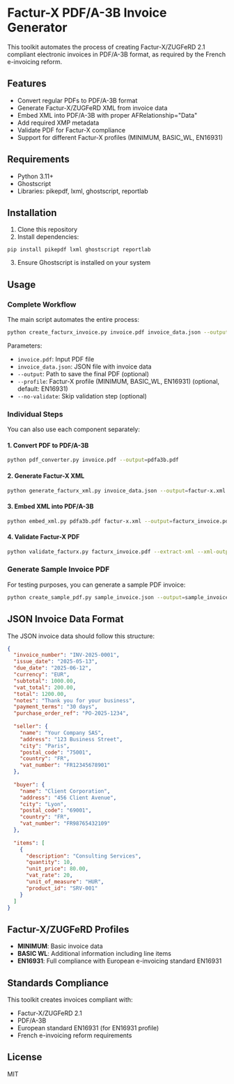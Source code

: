 # Factur-X PDF/A-3B Invoice Generator

This toolkit automates the process of creating Factur-X/ZUGFeRD 2.1 compliant electronic invoices in PDF/A-3B format, as required by the French e-invoicing reform.

## Features

- Convert regular PDFs to PDF/A-3B format
- Generate Factur-X/ZUGFeRD XML from invoice data
- Embed XML into PDF/A-3B with proper AFRelationship="Data"
- Add required XMP metadata
- Validate PDF for Factur-X compliance
- Support for different Factur-X profiles (MINIMUM, BASIC_WL, EN16931)

## Requirements

- Python 3.11+
- Ghostscript
- Libraries: pikepdf, lxml, ghostscript, reportlab

## Installation

1. Clone this repository
2. Install dependencies:
```
pip install pikepdf lxml ghostscript reportlab
```
3. Ensure Ghostscript is installed on your system

## Usage

### Complete Workflow

The main script automates the entire process:

```bash
python create_facturx_invoice.py invoice.pdf invoice_data.json --output=facturx_invoice.pdf --profile=EN16931
```

Parameters:
- `invoice.pdf`: Input PDF file
- `invoice_data.json`: JSON file with invoice data
- `--output`: Path to save the final PDF (optional)
- `--profile`: Factur-X profile (MINIMUM, BASIC_WL, EN16931) (optional, default: EN16931)
- `--no-validate`: Skip validation step (optional)

### Individual Steps

You can also use each component separately:

#### 1. Convert PDF to PDF/A-3B

```bash
python pdf_converter.py invoice.pdf --output=pdfa3b.pdf
```

#### 2. Generate Factur-X XML

```bash
python generate_facturx_xml.py invoice_data.json --output=factur-x.xml
```

#### 3. Embed XML into PDF/A-3B

```bash
python embed_xml.py pdfa3b.pdf factur-x.xml --output=facturx_invoice.pdf --profile=EN16931
```

#### 4. Validate Factur-X PDF

```bash
python validate_facturx.py facturx_invoice.pdf --extract-xml --xml-output=extracted.xml
```

### Generate Sample Invoice PDF

For testing purposes, you can generate a sample PDF invoice:

```bash
python create_sample_pdf.py sample_invoice.json --output=sample_invoice.pdf
```

## JSON Invoice Data Format

The JSON invoice data should follow this structure:

```json
{
  "invoice_number": "INV-2025-0001",
  "issue_date": "2025-05-13",
  "due_date": "2025-06-12",
  "currency": "EUR",
  "subtotal": 1000.00,
  "vat_total": 200.00,
  "total": 1200.00,
  "notes": "Thank you for your business",
  "payment_terms": "30 days",
  "purchase_order_ref": "PO-2025-1234",
  
  "seller": {
    "name": "Your Company SAS",
    "address": "123 Business Street",
    "city": "Paris",
    "postal_code": "75001",
    "country": "FR",
    "vat_number": "FR12345678901"
  },
  
  "buyer": {
    "name": "Client Corporation",
    "address": "456 Client Avenue",
    "city": "Lyon",
    "postal_code": "69001",
    "country": "FR",
    "vat_number": "FR98765432109"
  },
  
  "items": [
    {
      "description": "Consulting Services",
      "quantity": 10,
      "unit_price": 80.00,
      "vat_rate": 20,
      "unit_of_measure": "HUR",
      "product_id": "SRV-001"
    }
  ]
}
```

## Factur-X/ZUGFeRD Profiles

- **MINIMUM**: Basic invoice data
- **BASIC WL**: Additional information including line items
- **EN16931**: Full compliance with European e-invoicing standard EN16931

## Standards Compliance

This toolkit creates invoices compliant with:
- Factur-X/ZUGFeRD 2.1
- PDF/A-3B
- European standard EN16931 (for EN16931 profile)
- French e-invoicing reform requirements

## License

MIT